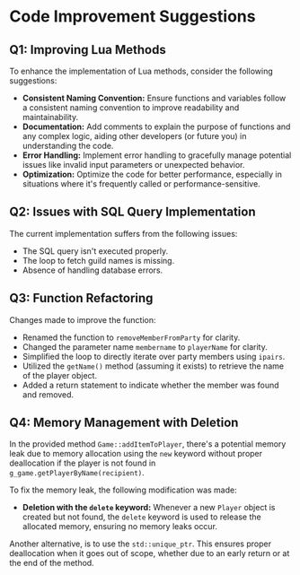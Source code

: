 # Code Improvement Suggestions

## Q1: Improving Lua Methods

To enhance the implementation of Lua methods, consider the following suggestions:

- **Consistent Naming Convention:** Ensure functions and variables follow a consistent naming convention to improve readability and maintainability.
- **Documentation:** Add comments to explain the purpose of functions and any complex logic, aiding other developers (or future you) in understanding the code.
- **Error Handling:** Implement error handling to gracefully manage potential issues like invalid input parameters or unexpected behavior.
- **Optimization:** Optimize the code for better performance, especially in situations where it's frequently called or performance-sensitive.

## Q2: Issues with SQL Query Implementation

The current implementation suffers from the following issues:

- The SQL query isn't executed properly.
- The loop to fetch guild names is missing.
- Absence of handling database errors.

## Q3: Function Refactoring

Changes made to improve the function:

- Renamed the function to `removeMemberFromParty` for clarity.
- Changed the parameter name `membername` to `playerName` for clarity.
- Simplified the loop to directly iterate over party members using `ipairs`.
- Utilized the `getName()` method (assuming it exists) to retrieve the name of the player object.
- Added a return statement to indicate whether the member was found and removed.

## Q4: Memory Management with Deletion

In the provided method `Game::addItemToPlayer`, there's a potential memory leak due to memory allocation using the `new` keyword without proper deallocation if the player is not found in `g_game.getPlayerByName(recipient)`.

To fix the memory leak, the following modification was made:

- **Deletion with the `delete` keyword:** Whenever a new `Player` object is created but not found, the `delete` keyword is used to release the allocated memory, ensuring no memory leaks occur.

Another alternative, is to use the `std::unique_ptr`. This ensures proper deallocation when it goes out of scope, whether due to an early return or at the end of the method.
